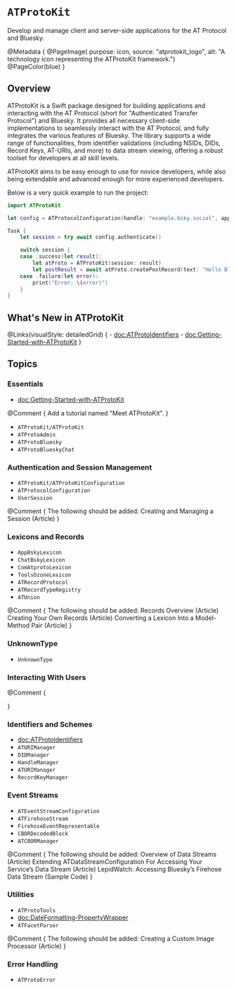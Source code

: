 # ``ATProtoKit``

Develop and manage client and server-side applications for the AT Protocol and Bluesky.

@Metadata {
    @PageImage(
        purpose: icon, 
        source: "atprotokit_logo", 
        alt: "A technology icon representing the ATProtoKit framework.")
    @PageColor(blue)
}

## Overview

ATProtoKit is a Swift package designed for building applications and interacting with the AT Protocol (short for "Authenticated Transfer Protocol") and Bluesky. It provides all necessary client-side implementations to seamlessly interact with the AT Protocol, and fully integrates the various features of Bluesky. The library supports a wide range of functionalities, from identifier validations (including NSIDs, DIDs, Record Keys, AT-URIs, and more) to data stream viewing, offering a robust toolset for developers at all skill levels.

ATProtoKit aims to be easy enough to use for novice developers, while also being extendable and advanced enough for more experienced developers.

Below is a very quick example to run the project:
```swift
import ATProtoKit

let config = ATProtocolConfiguration(handle: "example.bsky.social", appPassword: "app-password")

Task {
    let session = try await config.authenticate()

    switch session {
    case .success(let result):
        let atProto = ATProtoKit(session: result)
        let postResult = await atProto.createPostRecord(text: "Hello Bluesky!")
    case .failure(let error):
        print("Error: \(error)")
    }
}
```

## What's New in ATProtoKit
@Links(visualStyle: detailedGrid) {
    - <doc:ATProtoIdentifiers>
    - <doc:Getting-Started-with-ATProtoKit>
}

## Topics

### Essentials

- <doc:Getting-Started-with-ATProtoKit>

@Comment {
    Add a tutorial named "Meet ATProtoKit".
}

- ``ATProtoKit/ATProtoKit``
- ``ATProtoAdmin``
- ``ATProtoBluesky``
- ``ATProtoBlueskyChat``

### Authentication and Session Management

- ``ATProtoKit/ATProtoKitConfiguration``
- ``ATProtocolConfiguration``
- ``UserSession``
 
 @Comment {
     The following should be added:
        Creating and Managing a Session (Article)
 }
 
### Lexicons and Records

- ``AppBskyLexicon``
- ``ChatBskyLexicon``
- ``ComAtprotoLexicon``
- ``ToolsOzoneLexicon``
- ``ATRecordProtocol``
- ``ATRecordTypeRegistry``
- ``ATUnion``

@Comment {
    The following should be added:
    Records Overview (Article)
    Creating Your Own Records (Article)
    Converting a Lexicon Into a Model-Method Pair (Article)
}

### UnknownType
- ``UnknownType``

### Interacting With Users

@Comment {
    
}

### Identifiers and Schemes
- <doc:ATProtoIdentifiers>
- ``ATURIManager``
- ``DIDManager``
- ``HandleManager``
- ``ATURIManager``
- ``RecordKeyManager``

### Event Streams

- ``ATEventStreamConfiguration``
- ``ATFirehoseStream``
- ``FirehoseEventRepresentable``
- ``CBORDecodedBlock``
- ``ATCBORManager``

@Comment {
    The following should be added:
        Overview of Data Streams (Article)
        Extending ATDataStreamConfiguration For Accessing Your Service’s Data Stream (Article)
        LepidWatch: Accessing Bluesky’s Firehose Data Stream (Sample Code)
}

### Utilities
- ``ATProtoTools``
- <doc:DateFormatting-PropertyWrapper>
- ``ATFacetParser``

@Comment {
    The following should be added:
        Creating a Custom Image Processor (Article)
}

### Error Handling

- ``ATProtoError``
